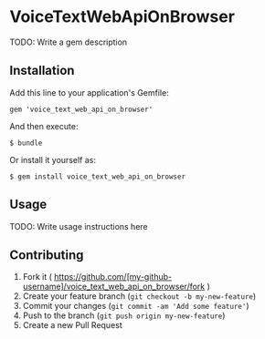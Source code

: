# VoiceTextWebApiOnBrowser

TODO: Write a gem description

## Installation

Add this line to your application's Gemfile:

    gem 'voice_text_web_api_on_browser'

And then execute:

    $ bundle

Or install it yourself as:

    $ gem install voice_text_web_api_on_browser

## Usage

TODO: Write usage instructions here

## Contributing

1. Fork it ( https://github.com/[my-github-username]/voice_text_web_api_on_browser/fork )
2. Create your feature branch (`git checkout -b my-new-feature`)
3. Commit your changes (`git commit -am 'Add some feature'`)
4. Push to the branch (`git push origin my-new-feature`)
5. Create a new Pull Request
